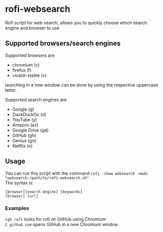 # rofi-websearch
Rofi script for web search, allows you to quickly choose which search engine and browser to use

## Supported browsers/search engines
Supported browsers are
* chromium (c)
* firefox (f)
* vivaldi-stable (v)

launching in a new window can be done by using the respective uppercase letter.

Supported search engines are
* Google (g)
* DuckDuckGo (d)
* YouTube (y)
* Amazon (az)
* Google Drive (gd)
* GitHub (gh)
* Genius (gn)
* Netflix (n)

## Usage
You can run this script with the command `rofi -show websearch -modi "websearch:/path/to/rofi-websearch.sh"`<br/>
The syntax is:
```
[browser][search engine] [keywords]
[browser] [url]
```

### Examples
`cgh rofi` looks for rofi on GitHub using Chromium<br/>
`C github.com` opens GitHub in a new Chromium window<br/>
